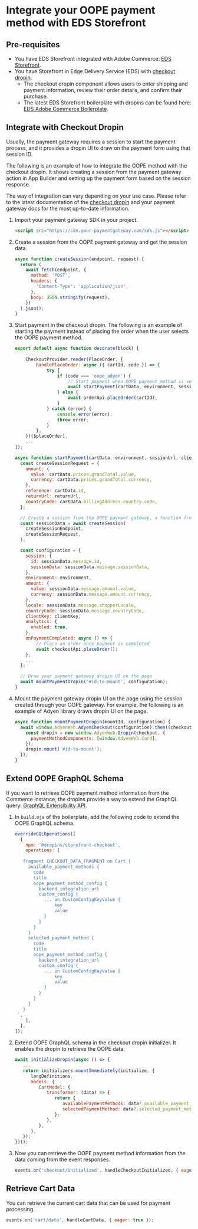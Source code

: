 # Integrate your OOPE payment method with EDS Storefront

## Pre-requisites

- You have EDS Storefront integrated with Adobe Commerce: [EDS Storefront](https://experienceleague.adobe.com/developer/commerce/storefront/).
- You have Storefront in Edge Delivery Service (EDS) with [checkout dropin](https://experienceleague.adobe.com/developer/commerce/storefront/dropins/checkout/).
  - The checkout dropin component allows users to enter shipping and payment information, review their order details, and confirm their purchase.
  - The latest EDS Storefront boilerplate with dropins can be found here: [EDS Adobe Commerce Boilerplate](https://github.com/hlxsites/aem-boilerplate-commerce).

## Integrate with Checkout Dropin

Usually, the payment gateway requires a session to start the payment process, and it provides a dropin UI to draw on the payment form using that session ID.

The following is an example of how to integrate the OOPE method with the checkout dropin. It shows creating a session from the payment gateway action in App Builder and setting up the payment form based on the session response.

The way of integration can vary depending on your use case. Please refer to the latest documentation of the [checkout dropin](https://experienceleague.adobe.com/developer/commerce/storefront/dropins/checkout/) and your payment gateway docs for the most up-to-date information.

1. Import your payment gateway SDK in your project.
   ```html
   <script src="https://cdn.your-paymentgateway.com/sdk.js"></script>
   ```
2. Create a session from the OOPE payment gateway and get the session data.
   ```javascript
   async function createSession(endpoint, request) {
     return (
       await fetch(endpoint, {
         method: 'POST',
         headers: {
           'Content-Type': 'application/json',
         },
         body: JSON.stringify(request),
       })
     ).json();
   }
   ```
3. Start payment in the checkout dropin.
   The following is an example of starting the payment instead of placing the order when the user selects the OOPE payment method.

   ```javascript
   export default async function decorate(block) {
       ...
       CheckoutProvider.render(PlaceOrder, {
           handlePlaceOrder: async ({ cartId, code }) => {
               try {
                   if (code === 'oope_adyen') {
                       // Start payment when OOPE payment method is selected
                       await startPayment(cartData, environment, sessionUrl, clientKey, returnUrl);
                   } else {
                       await orderApi.placeOrder(cartId);
                   }
               } catch (error) {
                   console.error(error);
                   throw error;
               }
           },
       })($placeOrder),
       ...
   ]);

   async function startPayment(cartData, environment, sessionUrl, clientKey, returnUrl) {
     const createSessionRequest = {
       amount: {
         value: cartData.prices.grandTotal.value,
         currency: cartData.prices.grandTotal.currency,
       },
       reference: cartData.id,
       returnUrl: returnUrl,
       countryCode: cartData.billingAddress.country.code,
     };

     // Create a session from the OOPE payment gateway, a function from the previous step
     const sessionData = await createSession(
       createSessionEndpoint,
       createSessionRequest,
     );

     const configuration = {
       session: {
         id: sessionData.message.id,
         sessionData: sessionData.message.sessionData,
       },
       environment: environment,
       amount: {
         value: sessionData.message.amount.value,
         currency: sessionData.message.amount.currency,
       },
       locale: sessionData.message.shopperLocale,
       countryCode: sessionData.message.countryCode,
       clientKey: clientKey,
       analytics: {
         enabled: true,
       },
       onPaymentCompleted: async () => {
           // Place an order once payment is completed
           await checkoutApi.placeOrder();
       },
       ...
     };

     // Draw your payment gateway dropin UI on the page
     await mountPaymentDropin('#id-to-mount', configuration);
   }
   ```

4. Mount the payment gateway dropin UI on the page using the session created through your OOPE gateway.
   For example, the following is an example of Adyen library draws dropin UI on the page.
   ```javascript
   async function mountPaymentDropin(mountId, configuration) {
     await window.AdyenWeb.AdyenCheckout(configuration).then((checkout) => {
       const dropin = new window.AdyenWeb.Dropin(checkout, {
         paymentMethodComponents: [window.AdyenWeb.Card],
       });
       dropin.mount('#id-to-mount');
     });
   }
   ```

## Extend OOPE GraphQL Schema

If you want to retrieve OOPE payment method information from the Commerce instance, the dropins provide a way to extend the GraphQL query: [GraphQL Extensibility API](https://experienceleague.adobe.com/developer/commerce/storefront/dropins/all/extending/).

1. In `build.mjs` of the boilerplate, add the following code to extend the OOPE GraphQL schema.

   ```javascript
   overrideGQLOperations([
     {
       npm: '@dropins/storefront-checkout',
       operations: [
         `
      fragment CHECKOUT_DATA_FRAGMENT on Cart {
        available_payment_methods {
          code
          title
          oope_payment_method_config {
            backend_integration_url
            custom_config {
              ... on CustomConfigKeyValue {
                  key
                  value
              }
            }
          }
        }
        selected_payment_method {
          code
          title
          oope_payment_method_config {
            backend_integration_url
            custom_config {
              ... on CustomConfigKeyValue {
                  key
                  value
              }
            }
          }
        }
      }
    `,
       ],
     },
   ]);
   ```

2. Extend OOPE GraphQL schema in the checkout dropin initializer. It enables the dropin to retrieve the OOPE data.

   ```javascript
   await initializeDropin(async () => {
      ...
      return initializers.mountImmediately(initialize, {
         langDefinitions,
         models: {
            CartModel: {
               transformer: (data) => {
                  return {
                     availablePaymentMethods: data?.available_payment_methods,
                     selectedPaymentMethod: data?.selected_payment_method,
                  };
               },
            },
         },
      });
   })();
   ```

3. Now you can retrieve the OOPE payment method information from the data coming from the event responses.
   ```javascript
   events.on('checkout/initialized', handleCheckoutInitialized, { eager: true });
   ```

## Retrieve Cart Data

You can retrieve the current cart data that can be used for payment processing.

```javascript
events.on('cart/data', handleCartData, { eager: true });
```
